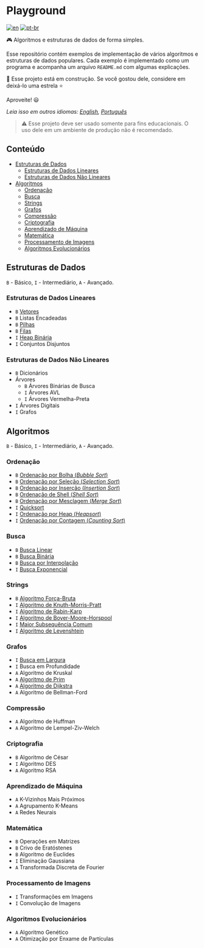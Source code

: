 # Playground

[![en](https://img.shields.io/badge/lang-en-red.svg)](./README.md) [![pt-br](https://img.shields.io/badge/lang-pt--br-green.svg)](README.pt-br.md)

:video_game: Algoritmos e estruturas de dados de forma simples.

Esse repositório contém exemplos de implementação de vários algoritmos e
estruturas de dados populares. Cada exemplo é implementado como um programa e
acompanha um arquivo `README.md` com algumas explicações.

:hammer: Esse projeto está em construção. Se você gostou dele, considere em
deixá-lo uma estrela :star:

Aproveite! :smiley:

_Leia isso em outros idiomas: [English](README.md), [Português](README.pt-br.md)_

> ⚠️ Esse projeto deve ser usado somente para fins educacionais. O uso dele em
um ambiente de produção não é recomendado.

## Conteúdo

- [Estruturas de Dados](#estruturas-de-dados)
  - [Estruturas de Dados Lineares](#estruturas-de-dados-lineares)
  - [Estruturas de Dados Não Lineares](#estruturas-de-dados-não-lineares)
- [Algoritmos](#algoritmos)
  - [Ordenação](#ordenação)
  - [Busca](#busca)
  - [Strings](#strings)
  - [Grafos](#grafos)
  - [Compressão](#compressão)
  - [Criptografia](#criptografia)
  - [Aprendizado de Máquina](#aprendizado-de-máquina)
  - [Matemática](#matemática)
  - [Processamento de Imagens](#processamento-de-imagens)
  - [Algoritmos Evolucionários](#algoritmos-evolucionários)

## Estruturas de Dados

`B` - Básico, `I` - Intermediário, `A` - Avançado.

### Estruturas de Dados Lineares

- `B` [Vetores](data-structures/vector/README.pt-br.md)
- `B` Listas Encadeadas
- `B` [Pilhas](data-structures/stack/README.pt-br.md)
- `B` [Filas](data-structures/queue/README.pt-br.md)
- `I` [Heap Binária](data-structures/binary-heap/README.pt-br.md)
- `I` Conjuntos Disjuntos

### Estruturas de Dados Não Lineares

- `B` Dicionários
- Árvores
    - `B` Árvores Binárias de Busca
    - `I` Árvores AVL
    - `I` Árvores Vermelha-Preta
- `I` Árvores Digitais
- `I` Grafos

## Algoritmos

`B` - Básico, `I` - Intermediário, `A` - Avançado.

### Ordenação

- `B` [Ordenação por Bolha (_Bubble Sort_)](sorting/bubble-sort/README.pt-br.md)
- `B` [Ordenação por Seleção (_Selection Sort_)](sorting/selection-sort/README.pt-br.md)
- `B` [Ordenação por Inserção (_Insertion Sort_)](sorting/insertion-sort/README.pt-br.md)
- `B` [Ordenação de Shell (_Shell Sort_)](sorting/shell-sort/README.pt-br.md)
- `B` [Ordenação por Mesclagem (_Merge Sort_)](sorting/merge-sort/README.pt-br.md)
- `I` [Quicksort](sorting/quicksort/README.pt-br.md)
- `I` [Ordenação por Heap (_Heapsort_)](sorting/heapsort/README.pt-br.md)
- `I` [Ordenação por Contagem (_Counting Sort_)](sorting/bubble-sort/README.pt-br.md)

### Busca

- `B` [Busca Linear](searching/linear-search/README.pt-br.md)
- `B` [Busca Binária](searching/binary-search/README.pt-br.md)
- `B` [Busca por Interpolação](searching/interpolation-search/README.pt-br.md)
- `I` [Busca Exponencial](searching/exponential-search/README.pt-br.md)

### Strings

- `B` [Algoritmo Força-Bruta](string/search/brute-force/README.pt-br.md)
- `I` [Algoritmo de Knuth-Morris-Pratt](string/search/kmp/README.pt-br.md)
- `I` [Algoritmo de Rabin-Karp](string/search/rabin-karp/README.pt-br.md)
- `I` [Algoritmo de Boyer-Moore-Horspool](string/search/bmh/README.pt-br.md)
- `I` [Maior Subsequência Comum](string/lcs/README.pt-br.md)
- `I` [Algoritmo de Levenshtein](string/levenshtein/README.pt-br.md)

### Grafos

- `I` [Busca em Largura](graph/search/bfs/README.pt-br.md)
- `I` Busca em Profundidade
- `A` Algoritmo de Kruskal
- `A` [Algoritmo de Prim](/graph/spanning-tree/prim/README.pt-br.md)
- `A` [Algoritmo de Dijkstra](graph/search/dijkstra/README.pt-br.md)
- `A` Algoritmo de Bellman-Ford

### Compressão

- `A` Algoritmo de Huffman
- `A` Algoritmo de Lempel-Ziv-Welch

### Criptografia

- `B` Algoritmo de César
- `I` Algoritmo DES
- `A` Algoritmo RSA

### Aprendizado de Máquina

- `A` K-Vizinhos Mais Próximos
- `A` Agrupamento K-Means
- `A` Redes Neurais

### Matemática

- `B` Operações em Matrizes
- `B` Crivo de Eratóstenes
- `B` Algoritmo de Euclides
- `I` Eliminação Gaussiana
- `A` Transformada Discreta de Fourier

### Processamento de Imagens

- `I` Transformações em Imagens
- `I` Convolução de Imagens

### Algoritmos Evolucionários

- `A` Algoritmo Genético
- `A` Otimização por Enxame de Partículas

